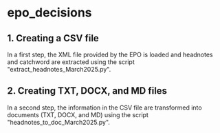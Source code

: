 # epo_decisions

## 1. Creating a CSV file
In a first step, the XML file provided by the EPO is loaded and headnotes and catchword are extracted using the script "extract_headnotes_March2025.py".

## 2. Creating TXT, DOCX, and MD files
In a second step, the information in the CSV file are transformed into documents (TXT, DOCX, and MD) using the script "headnotes_to_doc_March2025.py".
